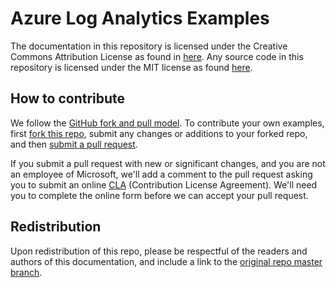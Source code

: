 # Azure Log Analytics Examples
The documentation in this repository is licensed under the Creative Commons Attribution License as found in [here](LICENSE).
Any source code in this repository is licensed under the MIT license as found [here](LICENSE-CODE).

## How to contribute
We follow the [GitHub fork and pull model](https://help.github.com/articles/about-collaborative-development-models).
To contribute your own examples, first [fork this repo](https://help.github.com/articles/fork-a-repo/), submit any changes or additions to your forked repo, and then [submit a pull request](https://help.github.com/articles/about-pull-requests/).

If you submit a pull request with new or significant changes, and you are not an employee of Microsoft, we'll add a comment to the pull request asking you to submit an online [CLA](https://cla.microsoft.com) (Contribution License Agreement). We'll need you to complete the online form before we can accept your pull request.

## Redistribution
Upon redistribution of this repo, please be respectful of the readers and authors of this documentation, and include a link to the [original repo master branch](https://github.com/MicrosoftDocs/LogAnalyticsExamples).
